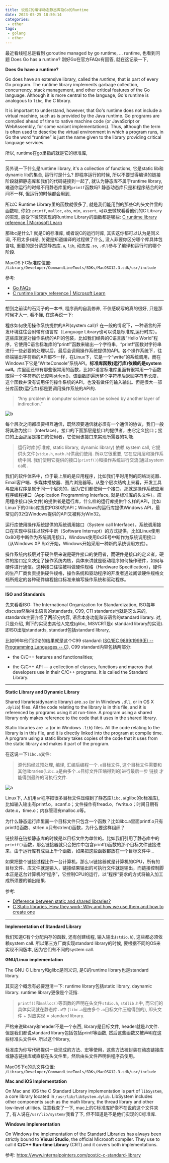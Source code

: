 ```yaml
---
title: 说说C的编译动态静态库及Go的Runtime
date: 2023-05-25 18:50:14
categories:
 - other
tags:
 - golang
 - other
---
```


最近看线程总是看到 goroutine managed by go runtime, ... runtime, 也看到问题 Does Go has a runtime? 刚好Go在官方FAQs有回答, 就在这记录一下, 

**Does Go have a runtime?**

Go does have an extensive library, called the *runtime*, that is part of every Go program. The runtime library implements garbage collection, concurrency, stack management, and other critical features of the Go language. Although it is more central to the language, Go's runtime is analogous to `libc`, the C library.

It is important to understand, however, that Go's runtime does not include a virtual machine, such as is provided by the Java runtime. Go programs are compiled ahead of time to native machine code (or JavaScript or WebAssembly, for some variant implementations). Thus, although the term is often used to describe the virtual environment in which a program runs, in Go the word “runtime” is just the name given to the library providing critical language services.

所以, runtime在go里指的就是它的标准库, 

----

另外说一下什么是runtime library, it's a collection of functions, 它是static lib和dynamic lib的集合, 运行时是什么? 即程序运行的时候, 所以不要觉得编译的链接阶段就把静态库和我们的代码链接到一起了, 就认为静态库不属于runtime library, 难道你运行的时候不用静态库里的`printf`函数吗? 静态动态库只是和程序结合的时间不一样, 但运行的时候都会用到, 

所以C Runtime Library里的函数就很多了, 就是我们能用到的那些C的头文件里的函数呗, 你如: `printf`, `malloc`, `abs`, `min`, `assert`, 可以去微软看看他们的C Library的实现, 感受下微软实现的Runtime Library的函数都是哪些: [C runtime library reference | Microsoft Learn](https://learn.microsoft.com/en-us/cpp/c-runtime-library/c-run-time-library-reference?view=msvc-170)

那libc是什么? 就是C的标准库, 或者说C的运行时库, 其实这你都可以认为是同义词, 不用太多纠结, 关键是知道编译的过程做了什么, 没人非要你区分哪个库具体包含啥, 重要的是分清楚静态库`.a`, `lib`, 动态库`.so`, `.dll`参与了编译和运行时的哪个阶段. 

MacOS下C标准库位置: `/Library/Developer/CommandLineTools/SDKs/MacOSX12.3.sdk/usr/include`

参考: 

- [Go FAQs](https://go.dev/doc/faq#goroutines)
-  [C runtime library reference | Microsoft Learn](https://learn.microsoft.com/en-us/cpp/c-runtime-library/c-run-time-library-reference?view=msvc-170)

---

想到之前读的石河子的一本书, 程序员的自我修养, 不仅感叹写的真的很好, 只是那时候才大一, 看不懂, 在这再说一下:

程序如何使用操作系统提供的API(system call)? 在一般的情况下，一种语言的开发环境往往会附带有语言库（Language Library也可以说是标准库,运行时库）。这些库就是对操作系统的API的包装，比如我们经典的C语言版“Hello World”程序，它使用C语言标准库的“printf”函数来输出一个字符串，“printf”函数对字符串进行一些必要的处理以后，最后会调用操作系统提供的API。各个操作系统下，往终端输出字符串的API都不一样，在Linux下，它是一个“write”的系统调用，而在Windows下它是“WriteConsole”系统API。**标准库函数(运行库)依赖的是system call**。库里面还带有那些很常用的函数，比如C语言标准库里面有很常用一个函数取得一个字符串的长度叫strlen()，该函数即遍历整个字符串后返回字符串长度，这个函数并没有调用任何操作系统的API，也没有做任何输入输出。但是很大一部分库函数(运行库)都是要调用操作系统的API的.

> “Any problem in computer science can be solved by another layer of indirection.”

![b](/003-go-runtime-complie-c/b.png)

每个层次之间都须要相互通信，既然须要通信就必须有一个通信的协议，我们一般将其称为接口（Interface），接口的下面那层是接口的提供者，由它定义接口；接口的上面那层是接口的使用者，它使用该接口来实现所需要的功能. 

> 运行时库(标准库, static library, dynamic library) 依赖 system call, 它提供头文件(`stdio.h`, `math.h`)供我们使用. 所以它很重要, 它在应用层和操作系统中间. 我们使用它提供的接口(`printf()`)和操作系统进行交流(通过system call).

我们的软件体系中，位于最上层的是应用程序，比如我们平时用到的网络浏览器、Email客户端、多媒体播放器、图片浏览器等。从整个层次结构上来看，开发工具与应用程序是属于同一个层次的，因为它们都使用一个接口，那就是操作系统应用程序编程接口（Application Programming Interface, 就是标准库的头文件）。应用程序接口(头文件)的提供者是运行库，什么样的运行库提供什么样的API，比如Linux下的Glibc库提供POSIX的API；Windows的运行库提供Windows API，最常见的32位Windows提供的API又被称为Win32。

运行库使用操作系统提供的系统调用接口（System call Interface），系统调用接口在实现中往往以软件中断（Software Interrupt）的方式提供，比如Linux使用0x80号中断作为系统调用接口，Windows使用0x2E号中断作为系统调用接口（从Windows XP Sp2开始，Windows开始采用一种新的系统调用方式）。

操作系统内核层对于硬件层来说是硬件接口的使用者，而硬件是接口的定义者，硬件的接口定义决定了操作系统内核，具体来讲就是驱动程序如何操作硬件，如何与硬件进行通信。这种接口往往被叫做硬件规格（Hardware Specification），硬件的生产厂商负责提供硬件规格，操作系统和驱动程序的开发者通过阅读硬件规格文档所规定的各种硬件编程接口标准来编写操作系统和驱动程序。

----

**ISO and Standards**

先来看看ISO: The International Organization for Standardization, ISO每年discuss然后得出语言的standards, C99, C11 standards也就是这么来的, standards主要介绍了两部分内容, 语言本身功能和该语言的standard library. 对, 只是介绍, 剩下的实现由其他人完成(glibc, MSVCRT是c standard library的实现). 即ISO出版standards, standard包括standard library,

比如99年他们讨论的结果就是这个C99 standard: [ISO/IEC 9899:1999(E) -- Programming Languages -- C](https://www.google.com/url?sa=t&rct=j&q=&esrc=s&source=web&cd=&cad=rja&uact=8&ved=2ahUKEwjo5rzimd_6AhVIa94KHe1PDMsQFnoECCMQAQ&url=https%3A%2F%2Fwww.dii.uchile.cl%2F~daespino%2Ffiles%2FIso_C_1999_definition.pdf&usg=AOvVaw1MPepaWR9aWSbzO1gNwbST)), C99 standard内容包括两部分:

- the C/C++ features and functionalities;

- the C/C++ API — a collection of classes, functions and macros that developers use in their C/C++ programs. It is called the Standard Library.

----

**Static Library and Dynamic Library**

Shared libraries(dynamic library) are`.so` (or in Windows `.dll`, or in OS X `.dylib`) files. All the code relating to the library is in this file, and it is referenced by programs using it at run-time. A program using a shared library only makes reference to the code that it uses in the shared library.

Static libraries are `.a` (or in Windows `.lib`) files. All the code relating to the library is in this file, and it is directly linked into the program at compile time. A program using a static library takes copies of the code that it uses from the static library and makes it part of the program. 

在这说一下`libc.a`文件:

> 源代码经过预处理, 编译, 汇编后编程一个`.o`目标文件, 这个目标文件需要和其他libraries(`libc.a`是由多个`.o`目标文件压缩得到的)进行最后一步 链接 才能得到最终的可执行文件. 

![a](/003-go-runtime-complie-c/a.png)

Linux下, 人们用`ar`程序把很多目标文件压缩到了静态库`libc.a`(glibc的c标准库), 比如输入输出有printf.o，scanf.o；文件操作有fread.o，fwrite.o；时间日期有date.o，time.o；内存管理有malloc.o等。

为什么静态运行库里面一个目标文件只包含一个函数？比如libc.a里面printf.o只有printf()函数、strlen.o只有strlen()函数，为什么要这样组织？

链接器在链接静态库的时候是以目标文件为单位的。比如我们引用了静态库中的`printf()`函数，那么链接器就只会把库中包含printf()函数的那个目标文件链接进来，由于运行库有成百上千个函数，如果把这些函数都放在一个目标文件中...

如果把整个链接过程比作一台计算机，那么`ld`链接器就是计算机的CPU，所有的目标文件、库文件就是输入，链接结果输出的可执行文件就是输出，而链接控制脚本正是这台计算机的“程序”，它控制CPU的运行，以“程序”要求的方式将输入加工成所须要的输出结果. 

参考: 

- [Difference between static and shared libraries?](https://stackoverflow.com/questions/2649334/difference-between-static-and-shared-libraries)
- [C Static libraries, How they work; Why and how we use them and how to create one](https://www.linkedin.com/pulse/c-static-libraries-how-work-why-we-use-them-create-one-chatti-iheb/)

---

**Implementation of Standard Library**

我们知道C有个分配内存的函数, 还有创建线程, 输入输出(`stdio.h`), 这些都必须依赖system call. 所以第三方厂商实现standard library的时候, 要根据不同的OS来实现不同版本, 因为它们有不同的system call.

**GNU/Linux implementation**

The GNU C Library和glibc是同义词, 是C的runtime library也是standard library.

其实这个概念有必要澄清一下: runtime library包括static library, daynamic library. runtime library更像是个泛指. 

> `printf()`和`malloc()`等函数的声明在头文件`stdio.h`, `stdlib.h`中, 而它们的具体实现就在静态库`.a`中 (`libc.a`是由多个`.o`目标文件压缩得到的), 即头文件 + 对应实现 = standard library. 

严格来说library和header不是一个东西, library是目标文件, header就是.h文件. 但是我们都说standard library包括包括printf等函数, 然后这些函数又被声明在这些标准头文件中. 所以这个library, 

标准库为你写代码提供一些现成的方法、宏等使用，这些方法被封装在动态链接库或静态链接库或直接在头文件里，然后由头文件声明供程序员使用。

MacOS下c的头文件位置: `/Library/Developer/CommandLineTools/SDKs/MacOSX12.3.sdk/usr/include`

**Mac and iOS Implementation**

On Mac and iOS the C Standard Library implementation is part of `libSystem`, a core library located in `/usr/lib/libSystem.dylib`. LibSystem includes other components such as the math library, the thread library and other low-level utilities. 注意我查了一下, mac上的C标准库好像不在说的这个文件夹了, 有人说在`/usr/lib/system/`我看了下, 但不知道是不是他们实现的C标准库.

**Windows Implementation**

On Windows the implementation of the Standard Libraries has always been strictly bound to **Visual Studio**, the official Microsoft compiler. They use to call it **C/C++ Run-time Library** (CRT) and it covers both implementations.

参考: https://www.internalpointers.com/post/c-c-standard-library
